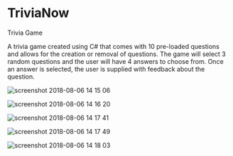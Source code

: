 # TriviaNow
Trivia Game

A trivia game created using C# that comes with 10 pre-loaded questions and allows for the creation or removal of questions.  The game will select 3 random questions and the user will have 4 answers to choose from.  Once an answer is selected, the user is supplied with feedback about the question.

![screenshot 2018-08-06 14 15 06](https://user-images.githubusercontent.com/40727213/43741422-22c6b690-9983-11e8-90c9-0b403ac1d8b1.png)

![screenshot 2018-08-06 14 16 20](https://user-images.githubusercontent.com/40727213/43741673-1b220132-9984-11e8-87f1-d6fcb236f910.png)

![screenshot 2018-08-06 14 17 41](https://user-images.githubusercontent.com/40727213/43741752-4d9d1750-9984-11e8-8006-7dae938751e5.png)

![screenshot 2018-08-06 14 17 49](https://user-images.githubusercontent.com/40727213/43741802-76e051f4-9984-11e8-8713-7827a975ffed.png)

![screenshot 2018-08-06 14 18 03](https://user-images.githubusercontent.com/40727213/43741827-9065fa16-9984-11e8-952f-cbe1ef5c0290.png)
